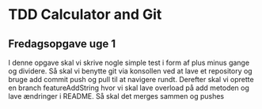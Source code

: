 # TDD Calculator and Git
## Fredagsopgave uge 1
I denne opgave skal vi skrive nogle simple test i form af plus minus gange og dividere. Så skal vi benytte git via konsollen ved at lave et repository og bruge add commit push og pull til at navigere rundt. Derefter skal vi oprette en branch featureAddString hvor vi skal lave overload på add metoden og lave ændringer i README. Så skal det merges sammen og pushes

